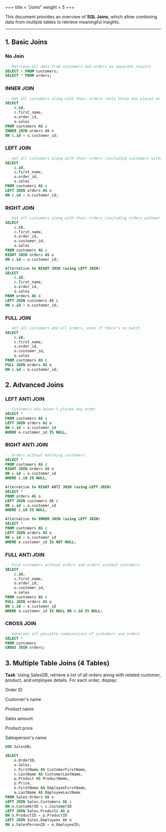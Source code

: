 +++
title = "Joins"
weight = 5
+++

This document provides an overview of **SQL Joins**, which allow combining data from multiple tables to retrieve meaningful insights.

---

## 1. Basic Joins

### No Join
```sql
-- Retrieve all data from customers and orders as separate results
SELECT * FROM customers;
SELECT * FROM orders;
```
### INNER JOIN

```sql
-- Get all customers along with their orders (only those who placed an order)
SELECT
    c.id,
    c.first_name,
    o.order_id,
    o.sales
FROM customers AS c
INNER JOIN orders AS o
ON c.id = o.customer_id;
```

### LEFT JOIN
```sql
-- Get all customers along with their orders (including customers without orders)
SELECT
    c.id,
    c.first_name,
    o.order_id,
    o.sales
FROM customers AS c
LEFT JOIN orders AS o
ON c.id = o.customer_id;
```

### RIGHT JOIN
```sql
-- Get all customers along with their orders (including orders without customers)
SELECT
    c.id,
    c.first_name,
    o.order_id,
    o.customer_id,
    o.sales
FROM customers AS c 
RIGHT JOIN orders AS o 
ON c.id = o.customer_id;

Alternative to RIGHT JOIN (using LEFT JOIN)
SELECT
    c.id,
    c.first_name,
    o.order_id,
    o.sales
FROM orders AS o 
LEFT JOIN customers AS c
ON c.id = o.customer_id;
```

### FULL JOIN

```sql
-- Get all customers and all orders, even if there’s no match
SELECT
    c.id,
    c.first_name,
    o.order_id,
    o.customer_id,
    o.sales
FROM customers AS c 
FULL JOIN orders AS o 
ON c.id = o.customer_id;
```
## 2. Advanced Joins
### LEFT ANTI JOIN
```sql
-- Customers who haven't placed any order
SELECT *
FROM customers AS c
LEFT JOIN orders AS o
ON c.id = o.customer_id
WHERE o.customer_id IS NULL;
```

### RIGHT ANTI JOIN
```sql
-- Orders without matching customers
SELECT *
FROM customers AS c
RIGHT JOIN orders AS o
ON c.id = o.customer_id
WHERE c.id IS NULL;

Alternative to RIGHT ANTI JOIN (using LEFT JOIN)
SELECT *
FROM orders AS o 
LEFT JOIN customers AS c
ON c.id = o.customer_id
WHERE c.id IS NULL;

Alternative to INNER JOIN (using LEFT JOIN)
SELECT *
FROM customers AS c
LEFT JOIN orders AS o
ON c.id = o.customer_id
WHERE o.customer_id IS NOT NULL;
```

### FULL ANTI JOIN
```sql
-- Find customers without orders and orders without customers
SELECT
    c.id,
    c.first_name,
    o.order_id,
    o.customer_id,
    o.sales
FROM customers AS c 
FULL JOIN orders AS o 
ON c.id = o.customer_id
WHERE o.customer_id IS NULL OR c.id IS NULL;
```
### CROSS JOIN
```sql
-- Generate all possible combinations of customers and orders
SELECT *
FROM customers
CROSS JOIN orders;
```

## 3. Multiple Table Joins (4 Tables)

**Task**: Using SalesDB, retrieve a list of all orders along with related customer, product, and employee details.
For each order, display:

Order ID

Customer's name

Product name

Sales amount

Product price

Salesperson's name

```sql
USE SalesDB;

SELECT 
    o.OrderID,
    o.Sales,
    c.FirstName AS CustomerFirstName,
    c.LastName AS CustomerLastName,
    p.Product AS ProductName,
    p.Price,
    e.FirstName AS EmployeeFirstName,
    e.LastName AS EmployeeLastName
FROM Sales.Orders AS o
LEFT JOIN Sales.Customers AS c
ON o.CustomerID = c.CustomerID
LEFT JOIN Sales.Products AS p
ON o.ProductID = p.ProductID
LEFT JOIN Sales.Employees AS e
ON o.SalesPersonID = e.EmployeeID;
```